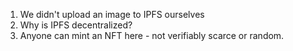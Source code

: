 1. We didn't upload an image to IPFS ourselves
2. Why is IPFS decentralized?
3. Anyone can mint an NFT here - not verifiably scarce or random.

